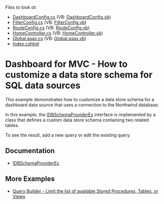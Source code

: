 <!-- default file list -->
*Files to look at*:

* [DashboardConfig.cs](./CS/MvcDashboard_CustomSchemaProvider/App_Start/DashboardConfig.cs) (VB: [DashboardConfig.vb](./VB/MvcDashboard_CustomSchemaProvider/App_Start/DashboardConfig.vb))
* [FilterConfig.cs](./CS/MvcDashboard_CustomSchemaProvider/App_Start/FilterConfig.cs) (VB: [FilterConfig.vb](./VB/MvcDashboard_CustomSchemaProvider/App_Start/FilterConfig.vb))
* [RouteConfig.cs](./CS/MvcDashboard_CustomSchemaProvider/App_Start/RouteConfig.cs) (VB: [RouteConfig.vb](./VB/MvcDashboard_CustomSchemaProvider/App_Start/RouteConfig.vb))
* [HomeController.cs](./CS/MvcDashboard_CustomSchemaProvider/Controllers/HomeController.cs) (VB: [HomeController.vb](./VB/MvcDashboard_CustomSchemaProvider/Controllers/HomeController.vb))
* [Global.asax.cs](./CS/MvcDashboard_CustomSchemaProvider/Global.asax.cs) (VB: [Global.asax.vb](./VB/MvcDashboard_CustomSchemaProvider/Global.asax.vb))
* [Index.cshtml](./CS/MvcDashboard_CustomSchemaProvider/Views/Home/Index.cshtml)
<!-- default file list end -->
# Dashboard for MVC - How to customize a data store schema for SQL data sources

This example demonstrates how to customize a data store schema for a dashboard data source that uses a connection to the Northwind database.

In this example, the [IDBSchemaProviderEx](https://docs.devexpress.com/CoreLibraries/DevExpress.DataAccess.Sql.IDBSchemaProviderEx) interface is implemented by a class that defines a custom data store schema containing two related tables.

To see the result, add a new query or edit the existing query.

## Documentation

- [IDBSchemaProviderEx](https://docs.devexpress.com/CoreLibraries/DevExpress.DataAccess.Sql.IDBSchemaProviderEx)

## More Examples
- [Query Builder - Limit the list of available Stored Procedures, Tables, or Views](https://www.devexpress.com/Support/Center/Question/Details/T622683/)
